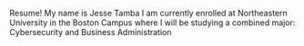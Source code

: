 Resume!
My name is Jesse Tamba
I am currently enrolled at Northeastern University in the Boston Campus where I will be studying a combined major: Cybersecurity and Business Administration

